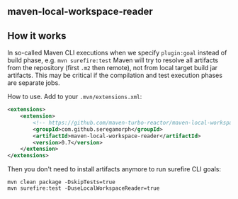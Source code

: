 ## maven-local-workspace-reader

## How it works
In so-called Maven CLI executions when we specify `plugin:goal` instead of build phase, e.g. `mvn surefire:test` Maven
will try to resolve all artifacts from the repository (first `.m2` then remote), not from local target build jar artifacts.
This may be critical if the compilation and test execution phases are separate jobs. 

How to use. Add to your `.mvn/extensions.xml`:
```xml
<extensions>
    <extension>
        <!-- https://github.com/maven-turbo-reactor/maven-local-workspace-reader -->
        <groupId>com.github.seregamorph</groupId>
        <artifactId>maven-local-workspace-reader</artifactId>
        <version>0.7</version>
    </extension>
</extensions>
```

Then you don't need to install artifacts anymore to run surefire CLI goals:
```shell
mvn clean package -DskipTests=true
mvn surefire:test -DuseLocalWorkspaceReader=true
```
